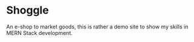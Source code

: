 # Shoggle
An e-shop to market goods, this is rather a demo site to show my skills in MERN Stack development.
